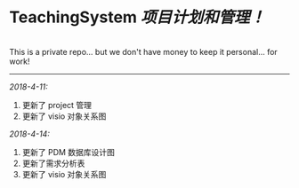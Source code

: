 # TeachingSystem  *项目计划和管理！*

<br/>
This is a private repo... but we don't have money to keep it personal... for work!


***

*2018-4-11:*
1. 更新了 project 管理<br/>
2. 更新了 visio 对象关系图<br/>

*2018-4-14:*
1. 更新了 PDM 数据库设计图<br/>
2. 更新了需求分析表<br/>
3. 更新了 visio 对象关系图<br/>
